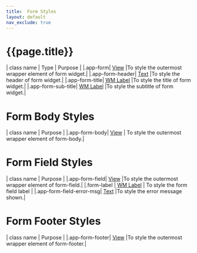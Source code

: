 ```yaml
---
title:  Form Styles
layout: default
nav_exclude: true
---
```

# {{page.title}}

| class name  | Type | Purpose |
|.app-form| [View](../view.style.html) |To style the outermost wrapper element of form widget.|
|.app-form-header| [Text](../text.style.html) |To style the header of form widget.|
|.app-form-title| [WM Label](../basic/label.style.html) |To style the title of form widget.|
|.app-form-sub-title| [WM Label](../basic/label.style.html) |To style the subtitle of form widget.|


# Form Body Styles

| class name  | Purpose |
|.app-form-body| [View](../view.style.html) | To style the outermost wrapper element of form-body.|

# Form Field Styles

| class name  | Purpose |
|.app-form-field| [View](../view.style.html) |To style the outermost wrapper element of form-field.|
|.form-label | [WM Label](../basic/label.style.html) | To style the form field label |
|.app-form-field-error-msg| [Text](../text.style.html) |To style the error message shown.|

# Form Footer Styles

| class name  | Purpose |
|.app-form-footer| [View](../view.style.html) |To style the outermost wrapper element of form-footer.|